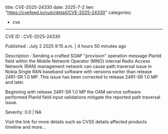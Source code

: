 
title: CVE-2025-24330
date: 2025-7-2
lien: "https://cvefeed.io/vuln/detail/CVE-2025-24330"
categories:
  - cve
---

CVE ID : CVE-2025-24330

Published :  July 2
2025
9:15 a.m. | 4 hours
50 minutes ago

Description : Sending a crafted SOAP "provision" operation message PlanId field within the Mobile Network Operator (MNO) internal Radio Access Network (RAN) management network can cause path traversal issue in Nokia Single RAN baseband software with versions earlier than release 24R1-SR 1.0 MP. This issue has been corrected to release 24R1-SR 1.0 MP and later.

Beginning with release 24R1-SR 1.0 MP
the OAM service software performed PlanId field input validations mitigate the reported path traversal issue.

Severity: 0.0 | NA

Visit the link for more details
such as CVSS details
affected products
timeline
and more...
